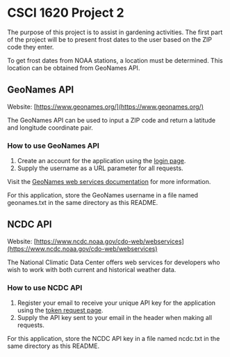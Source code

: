 # CSCI 1620 Project 2

The purpose of this project is to assist in gardening activities. The first
part of the project will be to present frost dates to the user based on the ZIP
code they enter.

To get frost dates from NOAA stations, a location must be determined. This
location can be obtained from GeoNames API.

## GeoNames API

Website: [https://www.geonames.org/](https://www.geonames.org/)

The GeoNames API can be used to input a ZIP code and return a latitude and
longitude coordinate pair.

### How to use GeoNames API

1. Create an account for the application using the [login page](https://www.geonames.org/login).
2. Supply the username as a URL parameter for all requests.

Visit the [GeoNames web services documentation](https://www.geonames.org/export/web-services.html) for more information.

For this application, store the GeoNames username in a file named geonames.txt
in the same directory as this README.

## NCDC API

Website: [https://www.ncdc.noaa.gov/cdo-web/webservices](https://www.ncdc.noaa.gov/cdo-web/webservices)

The National Climatic Data Center offers web services for developers who wish to
work with both current and historical weather data.

### How to use NCDC API

1. Register your email to receive your unique API key for the application using
   the [token request page](https://www.ncdc.noaa.gov/cdo-web/token).
2. Supply the API key sent to your email in the header when making all requests.

For this application, store the NCDC API key in a file named ncdc.txt in the same
directory as this README.
